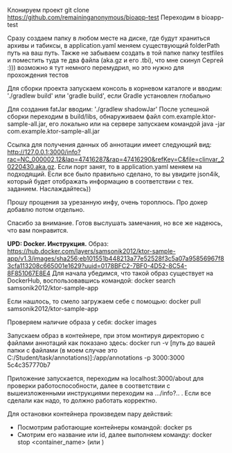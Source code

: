 Клонируем проект git clone https://github.com/remaininganonymous/bioapp-test
Переходим в bioapp-test

Сразу создаем папку в любом месте на диске, где будут храниться архивы и табиксы, в application.yaml меняем существующий folderPath путь на ваш путь. Также не забываем создать в той папке папку testfiles и поместить туда те два файла (aka.gz и его .tbi), что мне скинул Сергей :)))
возможно я тут немного перемудрил, но это нужно для прохождения тестов

Для сборки проекта запускаем консоль в корневом каталоге и вводим:
'./gradlew build' или 'gradle build', если Gradle установлен глобально

Для создания fatJar вводим:
'./gradlew shadowJar'
После успешной сборки переходим в build/libs, обнаруживаем файл com.example.ktor-sample-all.jar, его локально или на сервере запускаем командой java -jar com.example.ktor-sample-all.jar

Ссылка для получения данных об аннотации имеет следующий вид: http://127.0.0.1:3000/info?rac=NC_000002.12&lap=47416287&rap=47416290&refKey=C&file=clinvar_20220430.aka.gz. Если порт занят, то в application.yaml меняем на подходящий. Если все было правильно сделано,
то вы увидите json4ik, который будет отображать информацию в соответствии с тех. заданием. Наслаждайтесь))

Прошу прощения за урезанную инфу, очень тороплюсь. Про докер добавлю потом отдельно. 

Спасибо за внимание. Готов выслушать замечания, но все же надеюсь, что вам понравится.

**UPD: Docker. Инструкция.**
Образ: https://hub.docker.com/layers/samsonik2012/ktor-sample-app/v1.3/images/sha256:eb101551b448213a77e52528f3c5a07a95856967f83cfa113208c665001e1629?uuid=0178BFC2-7BF0-4D52-8C54-8F851067E8E4
Для начала убедимся, что такой образ существует на DockerHub, воспользовавшись командой:
docker search samsonik2012/ktor-sample-app

Если нашлось, то смело загружаем себе с помощью:
docker pull samsonik2012/ktor-sample-app

Проверяем наличие образа у себя:
docker images

Запускаем образ в контейнере, при этом монтируя директорию с файлами аннотаций как показано здесь:
docker run -v [путь до вашей папки с файлами (в моем случае это C:/Student/task/annotations)]:/app/annotations -p 3000:3000 5c4c357770b7

Приложение запускается, переходим на localhost:3000/about для проверки работоспособности, далее в соответствии с вышеизложенными инструкциями переходим на .../info?.. . Если все сделали как надо, то должно работать корректно.

Для остановки контейнера произведем пару действий:
 - Посмотрим работающие контейнеры командой:
docker ps
 - Смотрим его название или id, далее выполняем команду:
docker stop <container_name> (или <container-id>)
